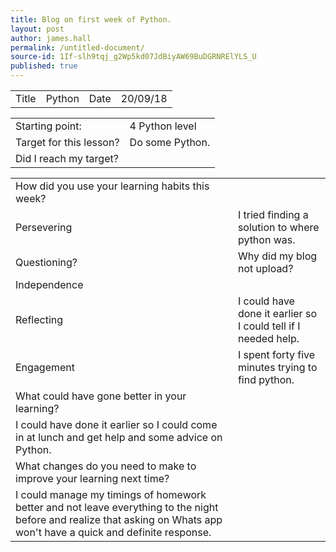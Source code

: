 ```yaml
---
title: Blog on first week of Python.
layout: post
author: james.hall
permalink: /untitled-document/
source-id: 1If-slh9tqj_g2Wp5kd07JdBiyAW69BuDGRNRElYLS_U
published: true
---
```

<table>
  <tr>
    <td>Title</td>
    <td>Python</td>
    <td>Date</td>
    <td>20/09/18</td>
  </tr>
</table>


<table>
  <tr>
    <td>Starting point:</td>
    <td>4 Python level</td>
  </tr>
  <tr>
    <td>Target for this lesson?</td>
    <td>Do some Python.</td>
  </tr>
  <tr>
    <td>Did I reach my target? </td>
    <td></td>
  </tr>
</table>


<table>
  <tr>
    <td>How did you use your learning habits this week?</td>
    <td></td>
  </tr>
  <tr>
    <td>Persevering</td>
    <td>I tried finding a solution to where python was.</td>
  </tr>
  <tr>
    <td>Questioning?</td>
    <td>Why did my blog not upload?</td>
  </tr>
  <tr>
    <td>Independence</td>
    <td></td>
  </tr>
  <tr>
    <td>Reflecting</td>
    <td>I could have done it earlier so I could tell if I needed help.</td>
  </tr>
  <tr>
    <td>Engagement</td>
    <td>I spent forty five minutes trying to find python.</td>
  </tr>
  <tr>
    <td>What could have gone better in your learning?</td>
    <td></td>
  </tr>
  <tr>
    <td>I could have done it earlier so I could come in at lunch and get help and some advice on Python. </td>
    <td></td>
  </tr>
  <tr>
    <td>What changes do you need to make to improve your learning next time?</td>
    <td></td>
  </tr>
  <tr>
    <td>I could manage my timings of homework better and not leave everything to the night before and realize that asking on Whats app won't have a quick and definite response.</td>
    <td></td>
  </tr>
</table>


